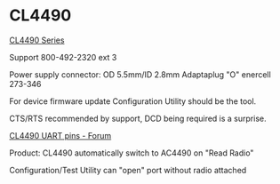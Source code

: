 # CL4490

[CL4490 Series](https://www.lairdtech.com/products/cl4490-series)

Support 800-492-2320 ext 3

Power supply connector: OD 5.5mm/ID 2.8mm Adaptaplug "O" enercell 273-346

For device firmware update Configuration Utility should be the tool.

CTS/RTS recommended by support, DCD being required is a surprise.

[CL4490 UART pins - Forum](http://rusefi.com/forum/viewtopic.php?f=4&t=1226&hilit=rs232#p25672)

Product: CL4490 automatically switch to AC4490 on "Read Radio"

Configuration/Test Utility can "open" port without radio attached
